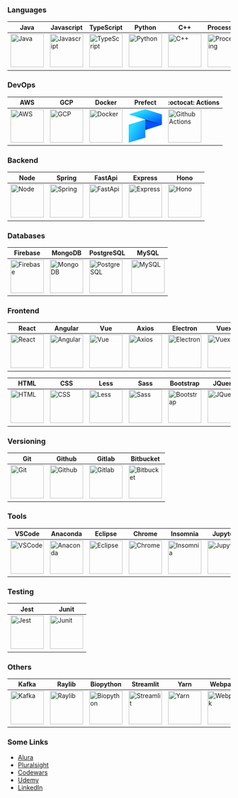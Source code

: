 ### Languages
|Java|Javascript|TypeScript|Python|C++|Processing|GoLang|     
|-|-|-|-|-|-|-|
|<img src="https://cdn.jsdelivr.net/gh/devicons/devicon@latest/icons/java/java-original.svg" title="Java" width="75" height="75"/>|<img src="https://cdn.jsdelivr.net/gh/devicons/devicon@latest/icons/javascript/javascript-original.svg" title="Javascript" width="75" height="75"/>|<img src="https://cdn.jsdelivr.net/gh/devicons/devicon@latest/icons/typescript/typescript-original.svg" title="TypeScript" width="75" height="75"/>|<img src="https://cdn.jsdelivr.net/gh/devicons/devicon@latest/icons/python/python-original.svg" title="Python" width="75" height="75"/>|<img src="https://cdn.jsdelivr.net/gh/devicons/devicon@latest/icons/cplusplus/cplusplus-original.svg" title="C++" width="75" height="75"/>|<img src="https://cdn.jsdelivr.net/gh/devicons/devicon@latest/icons/processing/processing-original-wordmark.svg" title="Processing" width="75" height="75"/>|<img src="https://cdn.jsdelivr.net/gh/devicons/devicon@latest/icons/go/go-original.svg" title="GoLang" width="75" height="75"/>|

### DevOps
|AWS|GCP|Docker|Prefect|:octocat: Actions|
|-|-|-|-|-|
|<img src="https://cdn.jsdelivr.net/gh/devicons/devicon@latest/icons/amazonwebservices/amazonwebservices-plain-wordmark.svg" title="AWS" width="75" height="75"/>|<img src="https://cdn.jsdelivr.net/gh/devicons/devicon@latest/icons/googlecloud/googlecloud-original.svg" title="GCP" width="75" height="75"/>|<img src="https://cdn.jsdelivr.net/gh/devicons/devicon@latest/icons/docker/docker-original.svg" title="Docker" width="75" height="75"/>|<img src="https://raw.githubusercontent.com/PrefectHQ/prefect/main/ui/src/assets/logos/prefect-logo-mark-gradient.svg" title="Prefect" width="75" height="75"/>|<img src="https://cdn.jsdelivr.net/gh/devicons/devicon@latest/icons/githubactions/githubactions-original.svg" title="Github Actions" width="75" height="75"/>|

### Backend
|Node|Spring|FastApi|Express|Hono|
|-|-|-|-|-|
|<img src="https://cdn.jsdelivr.net/gh/devicons/devicon@latest/icons/nodejs/nodejs-original.svg" title="Node" width="75" height="75"/>|<img src="https://cdn.jsdelivr.net/gh/devicons/devicon@latest/icons/spring/spring-original.svg" title="Spring" width="75" height="75"/>|<img src="https://cdn.jsdelivr.net/gh/devicons/devicon@latest/icons/fastapi/fastapi-plain.svg" title="FastApi" width="75" height="75"/>|<img src="https://icon.icepanel.io/Technology/png-shadow-512/Express.png" title="Express" width="75" height="75"/>|<img src="https://seeklogo.com/images/H/hono-logo-85A5D1206D-seeklogo.com.png" title="Hono" width="75" height="75"/>|

### Databases
|Firebase|MongoDB|PostgreSQL|MySQL|
|-|-|-|-|
|<img src="https://cdn.jsdelivr.net/gh/devicons/devicon@latest/icons/firebase/firebase-original.svg" title="Firebase" width="75" height="75"/>|<img src="https://cdn.jsdelivr.net/gh/devicons/devicon@latest/icons/mongodb/mongodb-original.svg" title="MongoDB" width="75" height="75"/>|<img src="https://cdn.jsdelivr.net/gh/devicons/devicon@latest/icons/postgresql/postgresql-original.svg" title="PostgreSQL" width="75" height="75"/>|<img src="https://cdn.jsdelivr.net/gh/devicons/devicon@latest/icons/mysql/mysql-original.svg" title="MySQL" width="75" height="75"/>|

### Frontend
|React|Angular|Vue|Axios|Electron|Vuex|Redux|Router|
|-|-|-|-|-|-|-|-|
|<img src="https://cdn.jsdelivr.net/gh/devicons/devicon@latest/icons/react/react-original.svg" title="React" width="75" height="75"/>|<img src="https://cdn.jsdelivr.net/gh/devicons/devicon@latest/icons/angular/angular-original.svg" title="Angular" width="75" height="75"/>|<img src="https://cdn.jsdelivr.net/gh/devicons/devicon@latest/icons/vuejs/vuejs-original.svg" title="Vue" width="75" height="75"/>|<img src="https://cdn.jsdelivr.net/gh/devicons/devicon@latest/icons/axios/axios-plain.svg" title="Axios" width="75" height="75"/>|<img src="https://cdn.jsdelivr.net/gh/devicons/devicon@latest/icons/electron/electron-original.svg" title="Electron" width="75" height="75"/>|<img src="https://cdn.worldvectorlogo.com/logos/vuex-1.svg" title="Vuex" width="75" height="75"/>|<img src="https://cdn.jsdelivr.net/gh/devicons/devicon@latest/icons/redux/redux-original.svg" title="Redux" width="75" height="75"/>|<img src="https://cdn.jsdelivr.net/gh/devicons/devicon@latest/icons/reactrouter/reactrouter-original.svg" title="Router" width="75" height="75"/>|

|HTML|CSS|Less|Sass|Bootstrap|JQuery|Figma|
|-|-|-|-|-|-|-|
|<img src="https://cdn.jsdelivr.net/gh/devicons/devicon@latest/icons/html5/html5-original-wordmark.svg" title="HTML" width="75" height="75"/>|<img src="https://cdn.jsdelivr.net/gh/devicons/devicon@latest/icons/css3/css3-original-wordmark.svg" title="CSS" width="75" height="75"/>|<img src="https://cdn.jsdelivr.net/gh/devicons/devicon@latest/icons/less/less-plain-wordmark.svg" title="Less" width="75" height="75"/>|<img src="https://cdn.jsdelivr.net/gh/devicons/devicon@latest/icons/sass/sass-original.svg" title="Sass" width="75" height="75"/>|<img src="https://cdn.jsdelivr.net/gh/devicons/devicon@latest/icons/bootstrap/bootstrap-original.svg" title="Bootstrap" width="75" height="75"/>|<img src="https://cdn.jsdelivr.net/gh/devicons/devicon@latest/icons/jquery/jquery-original.svg" title="JQuery" width="75" height="75"/>|<img src="https://cdn.jsdelivr.net/gh/devicons/devicon@latest/icons/figma/figma-original.svg" title="Figma" width="75" height="75"/>|

### Versioning
|Git|Github|Gitlab|Bitbucket|
|-|-|-|-|
|<img src="https://cdn.jsdelivr.net/gh/devicons/devicon@latest/icons/git/git-original.svg" title="Git" width="75" height="75"/>|<img src="https://github.githubassets.com/assets/GitHub-Mark-ea2971cee799.png" title="Github" width="75" height="75"/>|<img src="https://cdn.jsdelivr.net/gh/devicons/devicon@latest/icons/gitlab/gitlab-original.svg" title="Gitlab" width="75" height="75"/>|<img src="https://cdn.jsdelivr.net/gh/devicons/devicon@latest/icons/bitbucket/bitbucket-original.svg" title="Bitbucket" width="75" height="75"/>|

### Tools
|VSCode|Anaconda|Eclipse|Chrome|Insomnia|Jupyter|
|-|-|-|-|-|-|
|<img src="https://cdn.jsdelivr.net/gh/devicons/devicon@latest/icons/vscode/vscode-original.svg" title="VSCode" width="75" height="75"/>|<img src="https://cdn.jsdelivr.net/gh/devicons/devicon@latest/icons/anaconda/anaconda-original.svg" title="Anaconda" width="75" height="75"/>|<img src="https://cdn.jsdelivr.net/gh/devicons/devicon@latest/icons/eclipse/eclipse-original.svg" title="Eclipse" width="75" height="75"/>|<img src="https://cdn.jsdelivr.net/gh/devicons/devicon@latest/icons/chrome/chrome-original.svg" title="Chrome" width="75" height="75"/>|<img src="https://cdn.jsdelivr.net/gh/devicons/devicon@latest/icons/insomnia/insomnia-original.svg" title="Insomnia" width="75" height="75"/>|<img src="https://cdn.jsdelivr.net/gh/devicons/devicon@latest/icons/jupyter/jupyter-original.svg" title="Jupyter" width="75" height="75"/>|

### Testing
|Jest|Junit|
|-|-|
|<img src="https://cdn.jsdelivr.net/gh/devicons/devicon@latest/icons/jest/jest-plain.svg" title="Jest" width="75" height="75"/>|<img src="https://cdn.jsdelivr.net/gh/devicons/devicon@latest/icons/junit/junit-original.svg" title="Junit" width="75" height="75"/>|

### Others
|Kafka|Raylib|Biopython|Streamlit|Yarn|Webpack|Stripe|
|-|-|-|-|-|-|-|
|<img src="https://encrypted-tbn0.gstatic.com/images?q=tbn:ANd9GcTVa3Oi4m4gM8IrnBU-Ct0PwsXgCRe6cfLMhiLytNWjiL6B918z7OHnGrN3nshGU18WV3s&usqp=CAU" title="Kafka" width="75" height="75"/>|<img src="https://upload.wikimedia.org/wikipedia/commons/f/f4/Raylib_logo.png" title="Raylib" width="75" height="75"/>|<img src="https://biopython.org/assets/images/biopython_logo_white.png" title="Biopython" width="75" height="75"/>|<img src="https://cdn.jsdelivr.net/gh/devicons/devicon@latest/icons/streamlit/streamlit-original.svg" title="Streamlit" width="75" height="75"/>|<img src="https://cdn.jsdelivr.net/gh/devicons/devicon@latest/icons/yarn/yarn-original.svg" title="Yarn" width="75" height="75"/>|<img src="https://cdn.jsdelivr.net/gh/devicons/devicon@latest/icons/webpack/webpack-original.svg" title="Webpack" width="75" height="75"/>|<img src="https://cdn.iconscout.com/icon/free/png-512/free-stripe-2-498440.png?f=webp&w=75" title="Stripe" width="75" height="75"/>|

### Some Links
- [Alura](https://cursos.alura.com.br/user/thauroo)
- [Pluralsight](https://app.pluralsight.com/profile/black-devx)
- [Codewars](https://www.codewars.com/users/Devxgen)
- [Udemy](https://www.udemy.com/user/thiago-rodrigues-52/)
- [LinkedIn](https://www.linkedin.com/in/thiago-dx/) 
